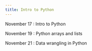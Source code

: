 ```yaml
---
title: Intro to Python
---
```


November 17
: Intro to Python

November 19
: Python arrays and lists

November 21
: Data wrangling in Python